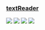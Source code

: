 ### [textReader](https://github.com/cademcniven/textReader)

![](https://img.shields.io/github/license/cademcniven/textReader?style=flat-square) ![](https://img.shields.io/github/last-commit/scillidan/textReader/main?label=last%20commit%20(fork)&style=flat-square) ![](https://img.shields.io/badge/GitHub%20Pages-121013?logo=github&logoColor=white) ![](https://img.shields.io/badge/Vercel-black?style=flat&logo=Vercel&logoColor=white)